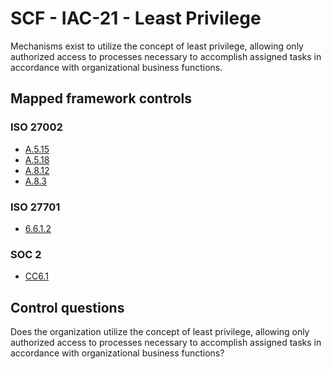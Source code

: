 # SCF - IAC-21 - Least Privilege
Mechanisms exist to utilize the concept of least privilege, allowing only authorized access to processes necessary to accomplish assigned tasks in accordance with organizational business functions. 
## Mapped framework controls
### ISO 27002
- [A.5.15](../iso27002/a-5.md#a515)
- [A.5.18](../iso27002/a-5.md#a518)
- [A.8.12](../iso27002/a-8.md#a812)
- [A.8.3](../iso27002/a-8.md#a83)
  
### ISO 27701
- [6.6.1.2](../iso27701/6612.md)
  
### SOC 2
- [CC6.1](../soc2/cc61.md)
  
## Control questions
Does the organization utilize the concept of least privilege, allowing only authorized access to processes necessary to accomplish assigned tasks in accordance with organizational business functions? 
  